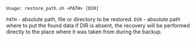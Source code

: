 ```shell
Usage: restore_path.sh <PATH> [DIR]
```

`PATH` - absolute path, file or directory to be restored.
`DIR` - absolute path where to put the found data if DIR is absent, the recovery will be performed directly to the place where it was taken from during the backup.